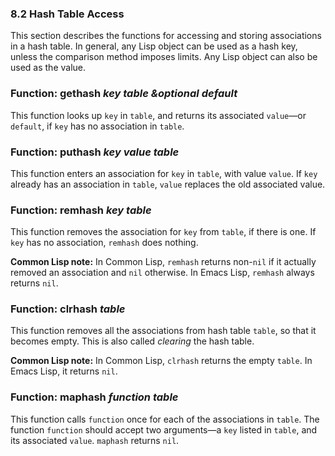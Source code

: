 

### 8.2 Hash Table Access

This section describes the functions for accessing and storing associations in a hash table. In general, any Lisp object can be used as a hash key, unless the comparison method imposes limits. Any Lisp object can also be used as the value.

### Function: **gethash** *key table \&optional default*

This function looks up `key` in `table`, and returns its associated `value`—or `default`, if `key` has no association in `table`.

### Function: **puthash** *key value table*

This function enters an association for `key` in `table`, with value `value`. If `key` already has an association in `table`, `value` replaces the old associated value.

### Function: **remhash** *key table*

This function removes the association for `key` from `table`, if there is one. If `key` has no association, `remhash` does nothing.

**Common Lisp note:** In Common Lisp, `remhash` returns non-`nil` if it actually removed an association and `nil` otherwise. In Emacs Lisp, `remhash` always returns `nil`.

### Function: **clrhash** *table*

This function removes all the associations from hash table `table`, so that it becomes empty. This is also called *clearing* the hash table.

**Common Lisp note:** In Common Lisp, `clrhash` returns the empty `table`. In Emacs Lisp, it returns `nil`.

### Function: **maphash** *function table*

This function calls `function` once for each of the associations in `table`. The function `function` should accept two arguments—a `key` listed in `table`, and its associated `value`. `maphash` returns `nil`.
